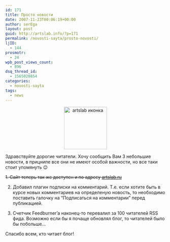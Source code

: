 ```yaml
---
id: 171
title: Просто новости
date: 2007-11-23T00:06:19+00:00
author: serEga
layout: post
guid: http://artslab.info/?p=171
permalink: /novosti-sayta/prosto-novosti/
ljID:
  - 144
prosmotr:
  - 24
wpb_post_views_count:
  - 896
dsq_thread_id:
  - 1565020854
categories:
  - novosti-sayta
tags:
  - news
---
```

<center>
  <img src="{{site.img_cdn}}/artslab_icon1.png" alt="artslab иконка" title="artslab_icon" width="135" height="133" class="alignnone size-full wp-image-2406" />
</center>



Здравствуйте дорогие читатели. Хочу сообщить Вам 3 небольшие новости, в прицнипе все они не имеют особой важности, но все таки стоит упомянуть 😉

<del datetime="2011-04-25T22:46:19+00:00">1. Сайт теперь так же доступен и по адресу <a href="http://artslab.ru" title="ArtsLab">artslab.ru</a></del>

2. Добавил плагин подписки на комментарий. Т.е. если хотите быть в курсе новых комментариев на определеную новость, то необходимо поставить галочку на &#8220;Подписаться на комментарии&#8221; перед публикацией.

3. Счетчик Feedburner&#8217;a наконец-то перевалил за 100 читателей RSS фида. Возможно если бы я почаще обновлял блог, то читателей было бы побольше&#8230;

Спасибо всем, кто читает блог!